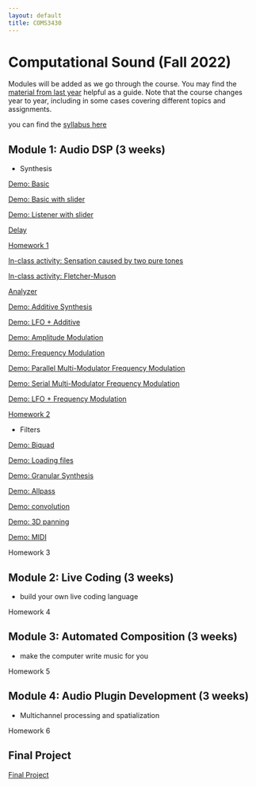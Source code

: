 ```yaml
---
layout: default
title: COMS3430
---
```

 
# Computational Sound (Fall 2022)


Modules will be added as we go through the course.
You may find the [material from last year](../fall2021) helpful as a guide.
Note that the course changes year to year, including in some cases covering different topics and assignments.

you can find the [syllabus here](./syllabus.pdf)

## Module 1: Audio DSP (3 weeks)

- Synthesis 

[Demo: Basic](./basic)

[Demo: Basic with slider](./basic_slider)

[Demo: Listener with slider](./listener_slider)

[Delay](./delay)

[Homework 1](./Lab1)

[In-class activity: Sensation caused by two pure tones](./beatingDemo)

[In-class activity: Fletcher-Muson](./equalLoudness)

[Analyzer](./analyzer)


[Demo: Additive Synthesis](./addititive)

[Demo: LFO + Additive](./lfoAddititve)

[Demo: Amplitude Modulation](./am)

[Demo: Frequency Modulation](./fm)

[Demo: Parallel Multi-Modulator Frequency Modulation](./parmmfm)

[Demo: Serial Multi-Modulator Frequency Modulation](./sermmfm)

[Demo: LFO + Frequency Modulation](./lfofm)

[Homework 2](./Lab2)

- Filters

[Demo: Biquad](./biquad)

[Demo: Loading files](./loadFile)

[Demo: Granular Synthesis](./granular)

[Demo: Allpass](./allpass) 

[Demo: convolution](./convolution)

[Demo: 3D panning](./3dpanning)

[Demo: MIDI](./midi)

Homework 3

## Module 2: Live Coding (3 weeks) 

- build your own live coding language

Homework 4

## Module 3: Automated Composition (3 weeks)

- make the computer write music for you

Homework 5

## Module 4: Audio Plugin Development (3 weeks)

- Multichannel processing and spatialization

Homework 6

## Final Project

[Final Project](./Final)

